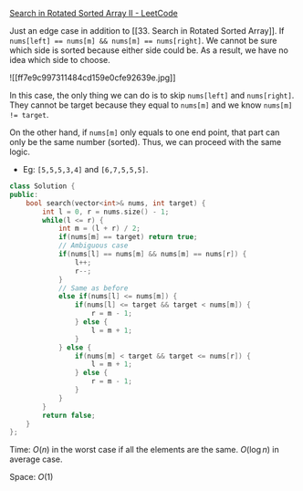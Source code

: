 [Search in Rotated Sorted Array II - LeetCode](https://leetcode.com/problems/search-in-rotated-sorted-array-ii/description/)

Just an edge case in addition to [[33. Search in Rotated Sorted Array]]. If `nums[left] == nums[m] && nums[m] == nums[right]`. We cannot be sure which side is sorted because either side could be. As a result, we have no idea which side to choose. 

![[ff7e9c997311484cd159e0cfe92639e.jpg]]

In this case, the only thing we can do is to skip `nums[left]` and `nums[right]`. They cannot be target because they equal to `nums[m]` and we know `nums[m] != target`.

On the other hand, if `nums[m]` only equals to one end point, that part can only be the same number (sorted). Thus, we can proceed with the same logic. 
- Eg: `[5,5,5,3,4]` and `[6,7,5,5,5]`. 

```cpp
class Solution {
public:
    bool search(vector<int>& nums, int target) {
        int l = 0, r = nums.size() - 1;
        while(l <= r) {
            int m = (l + r) / 2;
            if(nums[m] == target) return true;
            // Ambiguous case
            if(nums[l] == nums[m] && nums[m] == nums[r]) {
                l++;
                r--;
            } 
            // Same as before
            else if(nums[l] <= nums[m]) {
                if(nums[l] <= target && target < nums[m]) {
                    r = m - 1;
                } else {
                    l = m + 1;
                }
            } else {
                if(nums[m] < target && target <= nums[r]) {
                    l = m + 1;
                } else {
                    r = m - 1;
                }
            }
        }
        return false;
    }
};
```

Time: $O(n)$ in the worst case if all the elements are the same. $O(\log n)$ in average case.

Space: $O(1)$
